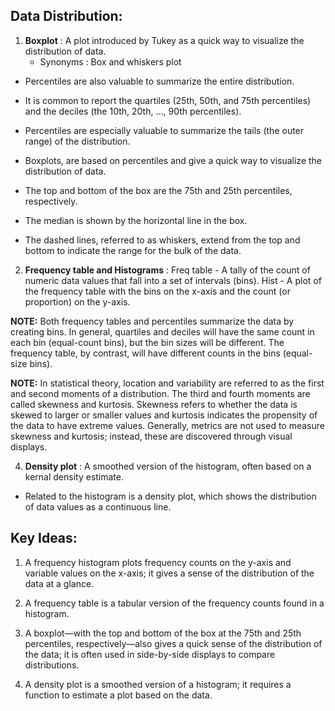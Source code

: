 ## Data Distribution:

1. **Boxplot** : A plot introduced by Tukey as a quick way to visualize the distribution of data.
   - Synonyms : Box and whiskers plot

- Percentiles are also valuable to summarize the entire distribution. 
- It is common to report the quartiles (25th, 50th, and 75th percentiles) and the deciles (the 10th, 20th, …, 90th percentiles). 
- Percentiles are especially valuable to summarize the tails (the outer range) of the distribution. 

- Boxplots, are based on percentiles and give a quick way to visualize the distribution of data.
- The top and bottom of the box are the 75th and 25th percentiles, respectively. 
- The median is shown by the horizontal line in the box. 
- The dashed lines, referred to as whiskers, extend from the top and bottom to indicate the range for the bulk of the data. 

2. **Frequency table and Histograms** : 
Freq table - A tally of the count of numeric data values that fall into a set of intervals (bins).
Hist - A plot of the frequency table with the bins on the x-axis and the count (or proportion) on the y-axis.

**NOTE:** Both frequency tables and percentiles summarize the data by creating bins. In general, quartiles and deciles will have the same count in each bin (equal-count bins), but the bin sizes will be different. The frequency table, by contrast, will have different counts in the bins (equal-size bins).

**NOTE:** In statistical theory, location and variability are referred to as the first and second moments of a distribution. The third and fourth moments are called skewness and kurtosis. Skewness refers to whether the data is skewed to larger or smaller values and kurtosis indicates the propensity of the data to have extreme values. Generally, metrics are not used to measure skewness and kurtosis; instead, these are discovered through visual displays.


4. **Density plot** : A smoothed version of the histogram, often based on a kernal density estimate.

- Related to the histogram is a density plot, which shows the distribution of data values as a continuous line.


## Key Ideas:
1. A frequency histogram plots frequency counts on the y-axis and variable values on the x-axis; it gives a sense of the distribution of the data at a glance.

2. A frequency table is a tabular version of the frequency counts found in a histogram.

3. A boxplot—with the top and bottom of the box at the 75th and 25th percentiles, respectively—also gives a quick sense of the distribution of the data; it is often used in side-by-side displays to compare distributions.

4. A density plot is a smoothed version of a histogram; it requires a function to estimate a plot based on the data.
